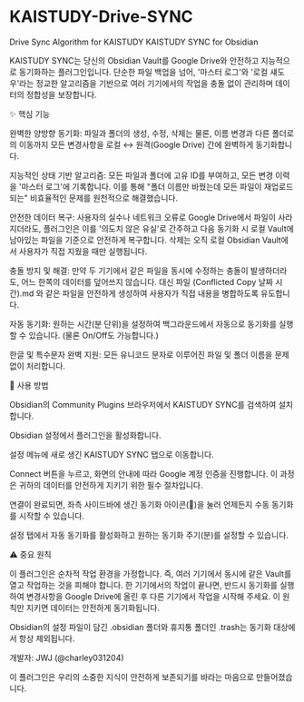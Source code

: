 # KAISTUDY-Drive-SYNC
Drive Sync Algorithm for KAISTUDY
KAISTUDY SYNC for Obsidian

KAISTUDY SYNC는 당신의 Obsidian Vault를 Google Drive와 안전하고 지능적으로 동기화하는 플러그인입니다. 단순한 파일 백업을 넘어, '마스터 로그'와 '로컬 섀도우'라는 정교한 알고리즘을 기반으로 여러 기기에서의 작업을 충돌 없이 관리하며 데이터의 정합성을 보장합니다.



✨ 핵심 기능

완벽한 양방향 동기화: 파일과 폴더의 생성, 수정, 삭제는 물론, 이름 변경과 다른 폴더로의 이동까지 모든 변경사항을 로컬 ↔ 원격(Google Drive) 간에 완벽하게 동기화합니다.

지능적인 상태 기반 알고리즘: 모든 파일과 폴더에 고유 ID를 부여하고, 모든 변경 이력을 '마스터 로그'에 기록합니다. 이를 통해 "폴더 이름만 바꿨는데 모든 파일이 재업로드되는" 비효율적인 문제를 원천적으로 해결했습니다.

안전한 데이터 복구: 사용자의 실수나 네트워크 오류로 Google Drive에서 파일이 사라지더라도, 플러그인은 이를 '의도치 않은 유실'로 간주하고 다음 동기화 시 로컬 Vault에 남아있는 파일을 기준으로 안전하게 복구합니다. 삭제는 오직 로컬 Obsidian Vault에서 사용자가 직접 지웠을 때만 실행됩니다.

충돌 방지 및 해결: 만약 두 기기에서 같은 파일을 동시에 수정하는 충돌이 발생하더라도, 어느 한쪽의 데이터를 덮어쓰지 않습니다. 대신 파일 (Conflicted Copy 날짜 시간).md 와 같은 파일을 안전하게 생성하여 사용자가 직접 내용을 병합하도록 유도합니다.

자동 동기화: 원하는 시간(분 단위)을 설정하여 백그라운드에서 자동으로 동기화를 실행할 수 있습니다. (물론 On/Off도 가능합니다.)

한글 및 특수문자 완벽 지원: 모든 유니코드 문자로 이루어진 파일 및 폴더 이름을 문제없이 처리합니다.

🚀 사용 방법

Obsidian의 Community Plugins 브라우저에서 KAISTUDY SYNC를 검색하여 설치합니다.

Obsidian 설정에서 플러그인을 활성화합니다.

설정 메뉴에 새로 생긴 KAISTUDY SYNC 탭으로 이동합니다.

Connect 버튼을 누르고, 화면의 안내에 따라 Google 계정 인증을 진행합니다. 이 과정은 귀하의 데이터를 안전하게 지키기 위한 필수 절차입니다.

연결이 완료되면, 좌측 사이드바에 생긴 동기화 아이콘(🔄)을 눌러 언제든지 수동 동기화를 시작할 수 있습니다.

설정 탭에서 자동 동기화를 활성화하고 원하는 동기화 주기(분)를 설정할 수 있습니다.

⚠️ 중요 원칙

이 플러그인은 순차적 작업 환경을 가정합니다. 즉, 여러 기기에서 동시에 같은 Vault를 열고 작업하는 것을 피해야 합니다. 한 기기에서의 작업이 끝나면, 반드시 동기화를 실행하여 변경사항을 Google Drive에 올린 후 다른 기기에서 작업을 시작해 주세요. 이 원칙만 지키면 데이터는 안전하게 동기화됩니다.

Obsidian의 설정 파일이 담긴 .obsidian 폴더와 휴지통 폴더인 .trash는 동기화 대상에서 항상 제외됩니다.

개발자: JWJ (@charley031204)

이 플러그인은 우리의 소중한 지식이 안전하게 보존되기를 바라는 마음으로 만들어졌습니다.
